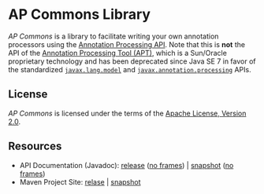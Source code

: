 AP Commons Library
====================

*AP Commons* is a library to facilitate writing your own annotation processors using the
[Annotation Processing API](http://docs.oracle.com/javase/7/docs/api/javax/annotation/processing/package-summary.html). Note that this is **not**
the API of the [Annotation Processing Tool (APT)](http://docs.oracle.com/javase/7/docs/technotes/guides/apt/), which is a Sun/Oracle proprietary
technology and has been deprecated since Java SE 7 in favor of the standardized
[`javax.lang.model`](http://docs.oracle.com/javase/7/docs/api/javax/lang/model/package-summary.html) and [`javax.annotation.processing`](http://docs.oracle.com/javase/7/docs/api/javax/annotation/processing/package-summary.html) APIs.



License
--------------------
*AP Commons* is licensed under the terms of the [Apache License, Version 2.0](http://www.apache.org/licenses/LICENSE-2.0.html).


Resources
--------------------
* API Documentation (Javadoc): [release](http://misberner.github.io/ap-commons/maven-site/latest-release/apidocs/) ([no frames](http://misberner.github.io/ap-commons/maven-site/latest-release/apidocs/overview-summary.html)) | [snapshot](http://misberner.github.io/ap-commons/maven-site/latest-snapshot/apidocs/) ([no frames](http://misberner.github.io/ap-commons/maven-site/latest-snapshot/apidocs/overview-summary.html))
* Maven Project Site: [relase](http://misberner.github.io/ap-commons/maven-site/latest-release/) | [snapshot](http://misberner.github.io/ap-commons/maven-site/latest-snapshot/)

